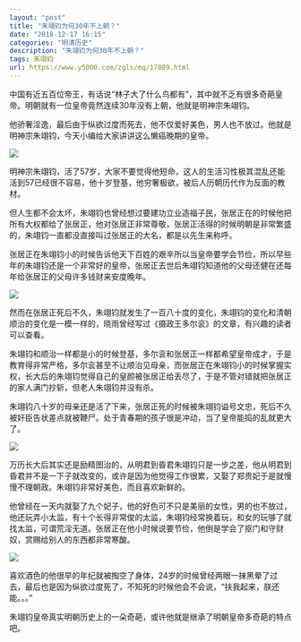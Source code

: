 ```yaml
---
layout: "post"
title: "朱翊钧为何30年不上朝？"
date: "2018-12-17 16:15"
categories: "明清历史"
description: "朱翊钧为何30年不上朝？"
tags: 朱翊钧
url: https://www.y5000.com/zgls/mq/17889.html
---
```






中国有近五百位帝王，有话说“林子大了什么鸟都有”，其中就不乏有很多奇葩皇帝。明朝就有一位皇帝竟然连续30年没有上朝，他就是明神宗朱翊钧。

他骄奢淫逸，最后由于纵欲过度而死去，他不仅爱好美色，男人也不放过。他就是明神宗朱翊钧，今天小编给大家讲讲这么懒癌晚期的皇帝。

![](https://img.y5000.com/uploads/allimg/170324/112Z91c0-0.jpg)

明神宗朱翊钧，活了57岁，大家不要觉得他短命，这人的生活习性极其混乱还能活到57已经很不容易，他十岁登基，他穷奢极欲，被后人历朝历代作为反面的教材。

但人生都不会太坏，朱翊钧也曾经想过要建功立业造福子民，张居正在的时候他把所有大权都给了张居正，他对张居正非常尊敬，张居正活得的时候明朝是非常繁盛的，朱翊钧一直都没直接叫过张居正的大名，都是以先生来称呼。

张居正在朱翊钧小的时候告诉他天下百姓的艰辛所以当皇帝要学会节俭，所以早些年的朱翊钧还是一个非常好的皇帝，张居正去世后朱翊钧知道他的父母还健在还每年给张居正的父母许多钱财来安度晚年。

![](https://img.y5000.com/uploads/allimg/170324/112Z91322-1.jpg)

然而在张居正死后不久，朱翊钧就发生了一百八十度的变化，朱翊钧的变化和清朝顺治的变化是一模一样的，晓雨曾经写过《摄政王多尔衮》的文章，有兴趣的读者可以查看。

朱翊钧和顺治一样都是小的时候登基，多尔衮和张居正一样都希望皇帝成才，于是教育得非常严格，多尔衮甚至不让顺治见母亲，而张居正在朱翊钧小的时候掌握实权，长大后的朱翊钧觉得自己的皇颜被张居正给丢尽了，于是不管对错就把张居正的家人满门抄斩，但老人朱翊钧并没有杀。

朱翊钧八十岁的母亲还是活了下来，张居正死的时候被朱翊钧谥号文忠，死后不久被奸臣告状差点就被鞭尸。处于青春期的孩子很是冲动，当了皇帝能捣的乱就更大了。

![](https://img.y5000.com/uploads/allimg/170324/8-1F32411250SO.jpg)

万历长大后其实还是励精图治的，从明君到昏君朱翊钧只是一步之差，他从明君到昏君并不是一下子就改变的，或许是因为他觉得工作很累，又娶了郑贵妃于是就慢慢不理朝政。朱翊钧非常好美色，而且喜欢新鲜的。

他曾经在一天内就娶了九个妃子，他的好色可不只是美丽的女性，男的也不放过，他还玩弄小太监，有十个长得非常俊的太监，朱翊钧经常换着玩，和女的玩够了就找太监，可谓荒淫无道。张居正在他小时候说要节俭，他倒是学会了抠门和守财奴，赏赐给别人的东西都非常寒酸。

![](https://img.y5000.com/uploads/allimg/170324/8-1F3241125163W.jpg)

喜欢酒色的他很早的年纪就被掏空了身体，24岁的时候曾经两眼一抹黑晕了过去，最后也是因为纵欲过度死了，不知死的时候他会不会说，“扶我起来，朕还能。。。”

朱翊钧皇帝真实明朝历史上的一朵奇葩，或许他就是继承了明朝皇帝多奇葩的特点吧。
